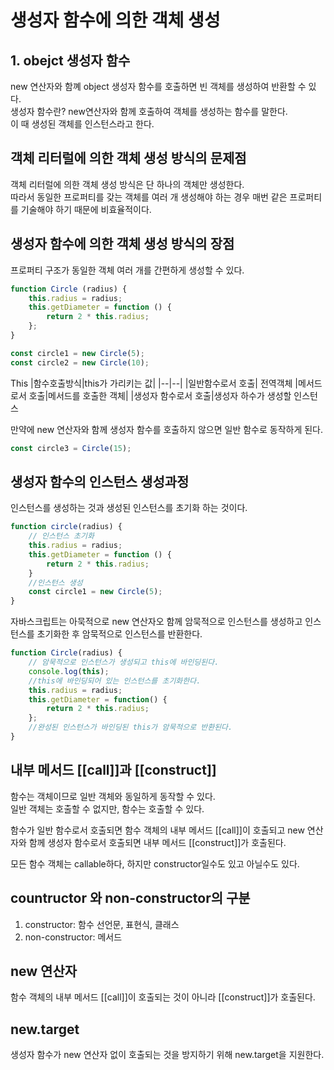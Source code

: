 # 생성자 함수에 의한 객체 생성
## 1. obejct 생성자 함수
new 연산자와 함꼐 object 생성자 함수를 호출하면 빈 객체를 생성하여 반환할 수 있다. <br/>
생성자 함수란?
new연산자와 함께 호출하여 객체를 생성하는 함수를 말한다. <br/>
이 때 생성된 객체를 인스턴스라고 한다. 

## 객체 리터럴에 의한 객체 생성 방식의 문제점
객체 리터럴에 의한 객체 생성 방식은 단 하나의 객체만 생성한다. <br/>
따라서 동일한 프로퍼티를 갖는 객체를 여러 개 생성해야 하는 경우 매번 같은 프로퍼티를 기술해야 하기 때문에 비효율적이다. 

## 생성자 함수에 의한 객체 생성 방식의 장점
프로퍼티 구조가 동일한 객체 여러 개를 간편하게 생성할 수 있다. 
```javascript
function Circle (radius) {
    this.radius = radius;
    this.getDiameter = function () {
        return 2 * this.radius;
    };
}

const circle1 = new Circle(5);
const circle2 = new Circle(10);

```

This
|함수호출방식|this가 가리키는 값|
|--|--|
|일반함수로서 호출| 전역객체
|메서드로서 호출|메서드를 호출한 객체|
|생성자 함수로서 호출|생성자 하수가 생성할 인스턴스


만약에 new 연산자와 함께 생성자 함수를 호출하지 않으면 일반 함수로 동작하게 된다. 

```javascript
const circle3 = Circle(15);
```

## 생성자 함수의 인스턴스 생성과정
인스턴스를 생성하는 것과 생성된 인스턴스를 초기화 하는 것이다.
```javascript
function circle(radius) {
    // 인스턴스 초기화
    this.radius = radius;
    this.getDiameter = function () {
        return 2 * this.radius;
    }
    //인스턴스 생성
    const circle1 = new Circle(5);
}

```
자바스크립트는 아묵적으로 new 연산자오 함께 암묵적으로 인스턴스를 생성하고 인스턴스를 초기화한 후 암묵적으로 인스턴스를 반환한다. 

```javascript
function Circle(radius) {
    // 암묵적으로 인스턴스가 생성되고 this에 바인딩된다. 
    console.log(this);
    //this에 바인딩되어 있는 인스턴스를 초기화한다. 
    this.radius = radius;
    this.getDiameter = function() {
        return 2 * this.radius;
    };
    //완성된 인스턴스가 바인딩된 this가 암묵적으로 반환된다.
}


```
## 내부 메서드 [[call]]과 [[construct]]
함수는 객체이므로 일반 객체와 동일하게 동작할 수 있다. <br/>
일반 객체는 호출할 수 없지만, 함수는 호출할 수 있다. <br/>

함수가 일반 함수로서 호출되면 함수 객체의 내부 메서드 [[call]]이 호출되고 new 연산자와 함께 생성자 함수로서 호출되면 내부 메서드 [[construct]]가 호출된다. <br/>

모든 함수 객체는 callable하다, 하지만 constructor일수도 있고 아닐수도 있다.

## countructor 와 non-constructor의 구분
1. constructor: 함수 선언문, 표현식, 클래스
2. non-constructor: 메서드

## new 연산자
함수 객체의 내부 메서드 [[call]]이 호출되는 것이 아니라 [[construct]]가 호출된다. 

## new.target
생성자 함수가 new 연산자 없이 호출되는 것을 방지하기 위해 new.target을 지원한다. 
